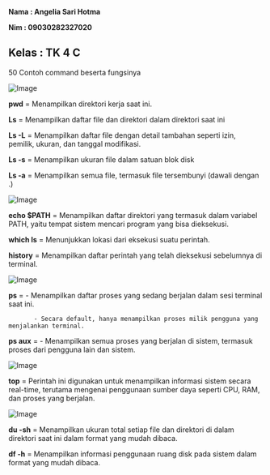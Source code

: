 **Nama   : Angelia Sari Hotma**

**Nim    : 09030282327020**

**Kelas  : TK 4 C**
--
50 Contoh command beserta fungsinya

![Image](https://github.com/user-attachments/assets/550cd60a-77f7-48c1-ac54-5ed956e7ba12)

**pwd**  = Menampilkan direktori kerja saat ini.

**Ls**   = Menampilkan daftar file dan direktori dalam direktori saat ini

**Ls -L** = Menampilkan daftar file dengan detail tambahan seperti izin, pemilik, ukuran, dan tanggal modifikasi.

**Ls -s** = Menampilkan ukuran file dalam satuan blok disk

**Ls -a** = Menampilkan semua file, termasuk file tersembunyi (dawali dengan .)

![Image](https://github.com/user-attachments/assets/cdb5cefb-6dfb-4846-a243-b9af8990bda1)

**echo $PATH** = Menampilkan daftar direktori yang termasuk dalam variabel PATH, yaitu tempat sistem mencari program yang bisa dieksekusi.

**which ls**  = Menunjukkan lokasi dari eksekusi suatu perintah.

**history**   = Menampilkan daftar perintah yang telah dieksekusi sebelumnya di terminal.


![Image](https://github.com/user-attachments/assets/287f4b86-e039-4760-9dcb-028c2a1694bc)

**ps**   = - Menampilkan daftar proses yang sedang berjalan dalam sesi terminal saat ini.

           - Secara default, hanya menampilkan proses milik pengguna yang menjalankan terminal.
           
**ps aux** = - Menampilkan semua proses yang berjalan di sistem, termasuk proses dari pengguna lain dan sistem.


![Image](https://github.com/user-attachments/assets/9b0dba20-9db1-43a5-ba46-7aed47479ec9)

 **top**  = Perintah ini digunakan untuk menampilkan informasi sistem secara real-time, terutama mengenai penggunaan sumber daya seperti CPU, RAM, dan 
            proses yang berjalan.

![Image](https://github.com/user-attachments/assets/ba382a1d-b769-4bb3-8120-6079eb83813b)

**du -sh** = Menampilkan ukuran total setiap file dan direktori di dalam direktori saat ini dalam format yang mudah dibaca.

**df -h**  = Menampilkan informasi penggunaan ruang disk pada sistem dalam format yang mudah dibaca.









